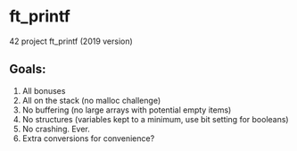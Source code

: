 # ft\_printf
42 project ft\_printf (2019 version)

## Goals:

1. All bonuses
2. All on the stack (no malloc challenge)
3. No buffering (no large arrays with potential empty items)
4. No structures (variables kept to a minimum, use bit setting for booleans)
5. No crashing. Ever.
6. Extra conversions for convenience?
